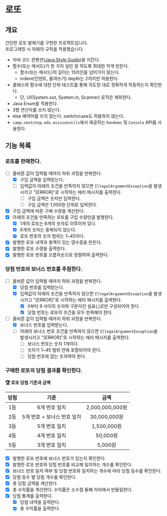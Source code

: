 # 로또

## 개요

간단한 로또 발매기를 구현한 프로젝트입니다.<br>
프로그래밍 시 아래의 규칙을 적용했습니다.

- 자바 코드 컨벤션([Java Style Guide](https://github.com/woowacourse/woowacourse-docs/tree/main/styleguide/java))을 지킨다.
- 함수(또는 메서드)가 한 가지 일만 잘 하도록 최대한 작게 만든다.
    - 함수(또는 메서드)의 길이는 15라인을 넘어가지 않는다.
    - indent(인덴트, 들여쓰기) depth는 2까지만 허용한다.
- 클래스와 함수에 대한 단위 테스트를 통해 의도한 대로 정확하게 작동하는지 확인한다.
    - 단, UI(System.out, System.in, Scanner) 로직은 제외한다.
- Java Enum을 적용한다.
- 3항 연산자를 쓰지 않는다.
- else 예약어를 쓰지 않는다. switch/case도 허용하지 않는다.
- `camp.nextstep.edu.missionutils`에서 제공하는 `Randoms` 및 `Console` API를 사용한다.

## 기능 목록

### 로또를 판매한다.

- [ ] 올바른 값이 입력될 때까지 하위 과정을 반복한다.
    - [X] 구입 금액을 입력받는다.
    - [ ] 입력값이 아래의 조건을 만족하지 않으면 `IllegalArgumentException`을 발생시키고 "[ERROR]"로 시작하는 에러 메시지를 출력한다.
        - [ ] 구입 금액은 숫자만 입력한다.
        - [ ] 구입 금액은 1,000원 단위로 입력한다.
- [X] 구입 금액에 따른 구매 수량을 계산한다.
- [X] 아래의 조건을 만족하는 로또를 구입 수량만큼 발행한다.
    - [X] 1개의 로또는 6개의 숫자로 이루어져 있다.
    - [X] 6개의 숫자는 중복되지 않는다.
    - [X] 로또 번호의 숫자 범위는 1~45이다.
- [X] 발행한 로또 내역과 총액이 있는 영수증을 만든다.
- [X] 발행한 로또 수량을 출력한다.
- [X] 발행한 로또 번호를 오름차순으로 정렬하여 출력한다.

### 당첨 번호와 보너스 번호를 추첨한다.

- [ ] 올바른 값이 입력될 때까지 하위 과정을 반복한다.
    - [X] 당첨 번호를 입력받는다.
    - [X] 입력값이 아래의 조건을 만족하지 않으면 `IllegalArgumentException`을 발생시키고 "[ERROR]"로 시작하는 에러 메시지를 출력한다.
        - [X] 0부터 9 사이의 숫자와 구분자인 쉼표(,)로만 구성되어야 한다.
        - [X] 당첨 번호는 로또의 조건을 모두 만족해야 한다. 
- [ ] 올바른 값이 입력될 때까지 하위 과정을 반복한다.
    - [X] 보너스 번호를 입력받는다.
    - [ ] 아래의 보너스 번호 조건을 만족하지 않으면 `IllegalArgumentException`을 발생시키고 "[ERROR]"로 시작하는 에러 메시지를 출력한다.
        - [ ] 보너스 번호는 숫자 1개이다.
        - [ ] 숫자가 1~45 범위 안에 포함되어야 한다.
        - [ ] 당첨 번호에 없는 숫자여야 한다.

### 구매한 로또의 당첨 결과를 확인한다.

**🏆 로또 당첨 기준과 금액**

| 당첨 |        기준         |       금액       |
|:--:|:-----------------:|:--------------:|
| 1등 |     6개 번호 일치      | 2,000,000,000원 |
| 2등 | 5개 번호 + 보너스 번호 일치 |  30,000,000원   |
| 3등 |     5개 번호 일치      |   1,500,000원   |
| 4등 |     4개 번호 일치      |    50,000원     |
| 5등 |     3개 번호 일치      |     5,000원     |

- [X] 발행한 로또 번호에 보너스 번호가 있는지 확인한다.
- [X] 발행한 로또 번호와 당첨 번호를 비교해 일치하는 개수를 확인한다.
- [X] 보너스 번호 일치 여부 및 당첨 번호와 일치하는 개수에 따라 당첨 등수를 확인한다.
- [X] 당첨 등수 별 당첨 개수를 확인한다.
- [X] 총 당첨 금액을 계산한다.
- [X] 총 수익률을 계산한다. 수익률은 소수점 둘째 자리에서 반올림한다.
- [X] 당첨 통계를 출력한다.
    - [X] 당첨 내역을 출력한다.
    - [X] 총 수익률을 출력한다.